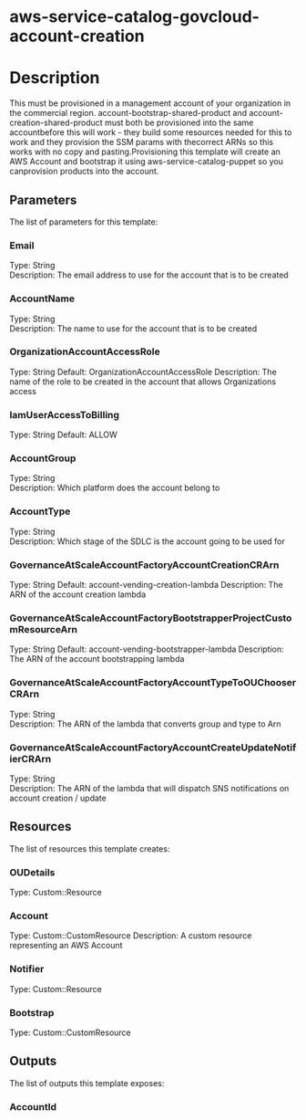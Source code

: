 # aws-service-catalog-govcloud-account-creation
# Description
This must be provisioned in a management account of your organization in the commercial region. account-bootstrap-shared-product and account-creation-shared-product must both be provisioned into the same accountbefore this will work - they build some resources needed for this to work and they provision the SSM params with thecorrect ARNs so this works with no copy and pasting.Provisioning this template will create an AWS Account and bootstrap it using aws-service-catalog-puppet so you canprovision products into the account.
 


## Parameters
The list of parameters for this template:

### Email 
Type: String  
Description: The email address to use for the account that is to be created 
### AccountName 
Type: String  
Description: The name to use for the account that is to be created 
### OrganizationAccountAccessRole 
Type: String 
Default: OrganizationAccountAccessRole 
Description: The name of the role to be created in the account that allows Organizations access 
### IamUserAccessToBilling 
Type: String 
Default: ALLOW  
### AccountGroup 
Type: String  
Description: Which platform does the account belong to 
### AccountType 
Type: String  
Description: Which stage of the SDLC is the account going to be used for 
### GovernanceAtScaleAccountFactoryAccountCreationCRArn 
Type: String 
Default: account-vending-creation-lambda 
Description: The ARN of the account creation lambda 
### GovernanceAtScaleAccountFactoryBootstrapperProjectCustomResourceArn 
Type: String 
Default: account-vending-bootstrapper-lambda 
Description: The ARN of the account bootstrapping lambda 
### GovernanceAtScaleAccountFactoryAccountTypeToOUChooserCRArn 
Type: String  
Description: The ARN of the lambda that converts group and type to Arn 
### GovernanceAtScaleAccountFactoryAccountCreateUpdateNotifierCRArn 
Type: String  
Description: The ARN of the lambda that will dispatch SNS notifications on account creation / update 

## Resources
The list of resources this template creates:

### OUDetails 
Type: Custom::Resource  
### Account 
Type: Custom::CustomResource 
Description: A custom resource representing an AWS Account 
### Notifier 
Type: Custom::Resource  
### Bootstrap 
Type: Custom::CustomResource  

## Outputs
The list of outputs this template exposes:

### AccountId 
  
